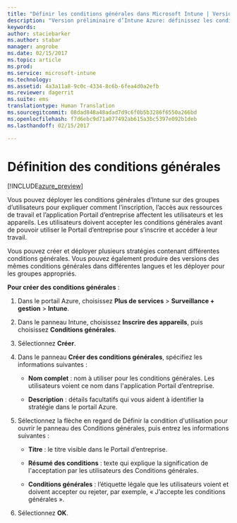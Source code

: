 ```yaml
---
title: "Définir les conditions générales dans Microsoft Intune | Version préliminaire d’Intune Azure | Microsoft Docs"
description: "Version préliminaire d’Intune Azure: définissez les conditions générales que les utilisateurs voient dans le Portail d’entreprise pour Intune. "
keywords: 
author: staciebarker
ms.author: stabar
manager: angrobe
ms.date: 02/15/2017
ms.topic: article
ms.prod: 
ms.service: microsoft-intune
ms.technology: 
ms.assetid: 4a3a11a8-9c0c-4334-8c6b-6fea4d0a2efb
ms.reviewer: dagerrit
ms.suite: ems
translationtype: Human Translation
ms.sourcegitcommit: 08dad848a48adad7d9c6f0b5b3286f6550a266bd
ms.openlocfilehash: f7d6ebc9d71a077492ab615a3bc5397e092b1deb
ms.lasthandoff: 02/15/2017

---
```


# <a name="set-terms-and-conditions"></a>Définition des conditions générales 

[!INCLUDE[azure_preview](../includes/azure_preview.md)]

Vous pouvez déployer les conditions générales d’Intune sur des groupes d’utilisateurs pour expliquer comment l’inscription, l’accès aux ressources de travail et l’application Portail d’entreprise affectent les utilisateurs et les appareils. Les utilisateurs doivent accepter les conditions générales avant de pouvoir utiliser le Portail d’entreprise pour s’inscrire et accéder à leur travail.

Vous pouvez créer et déployer plusieurs stratégies contenant différentes conditions générales. Vous pouvez également produire des versions des mêmes conditions générales dans différentes langues et les déployer pour les groupes appropriés.

**Pour créer des conditions générales** :

1. Dans le portail Azure, choisissez **Plus de services** > **Surveillance + gestion** > **Intune**.

2. Dans le panneau Intune, choisissez **Inscrire des appareils**, puis choisissez **Conditions générales**.

3. Sélectionnez **Créer**.

4. Dans le panneau **Créer des conditions générales**, spécifiez les informations suivantes :

   - **Nom complet** : nom à utiliser pour les conditions générales. Les utilisateurs voient ce nom dans l'application Portail d’entreprise.

   - **Description** : détails facultatifs qui vous aident à identifier la stratégie dans le portail Azure.

5. Sélectionnez la flèche en regard de Définir la condition d'utilisation pour ouvrir le panneau des Conditions générales, puis entrez les informations suivantes :

   - **Titre** : le titre visible dans le Portail d’entreprise.

   - **Résumé des conditions** : texte qui explique la signification de l'acceptation par les utilisateurs des Conditions générales.

   - **Conditions générales** : l’étiquette légale que les utilisateurs voient et doivent accepter ou rejeter, par exemple, « J’accepte les conditions générales ».

6. Sélectionnez **OK**.

